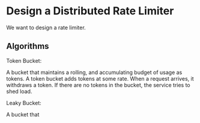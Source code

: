 # Design a Distributed Rate Limiter

We want to design a rate limiter.

## Algorithms

Token Bucket:

A bucket that maintains a rolling, and accumulating budget of usage as
tokens. A token bucket adds tokens at some rate. When a request arrives, it withdraws a token. If there are no tokens in the bucket, the service tries to shed load.

Leaky Bucket:

A bucket that
